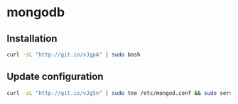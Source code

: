 # mongodb

Installation
------------

```bash
curl -sL "http://git.io/vJgpA" | sudo bash
```

Update configuration
--------------------

```bash
curl -sL "http://git.io/vJg5n" | sudo tee /etc/mongod.conf && sudo service mongod restart
```
